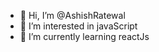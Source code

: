 - 👋 Hi, I’m @AshishRatewal
- 👀 I’m interested in javaScript
- 🌱 I’m currently learning reactJs 

<!---
AshishRatewal/AshishRatewal is a ✨ special ✨ repository because its `README.md` (this file) appears on your GitHub profile.
You can click the Preview link to take a look at your changes.
--->

